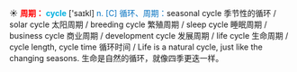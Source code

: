 ☀ <font color="red">**周期：**</font>
<font color="sky blue">**cycle**</font> ['saɪkl] 
<font color="#0070c0">n. [C] 循环、周期：</font>seasonal cycle 季节性的循环 / solar cycle 太阳周期 / breeding cycle 繁殖周期 / sleep cycle 睡眠周期 / business cycle 商业周期 / development cycle 发展周期 / life cycle 生命周期 / cycle length, cycle time 循环时间 / Life is a natural cycle, just like the changing seasons. 生命是自然的循环，就像四季更迭一样。
